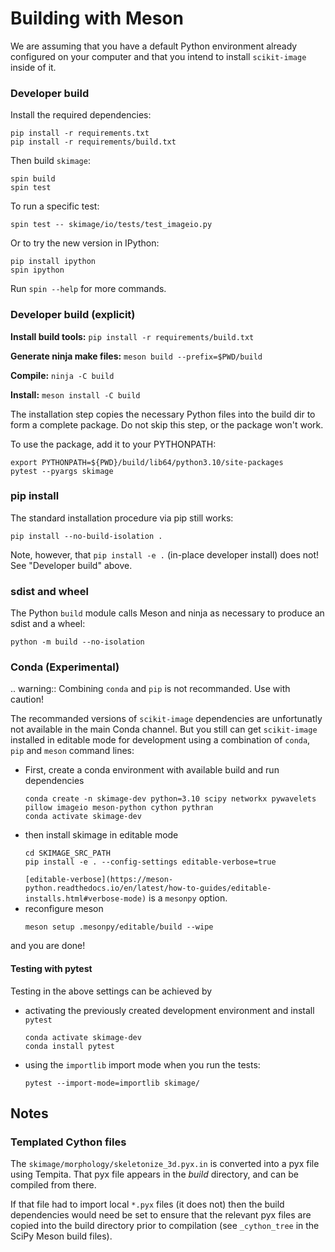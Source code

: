 # Building with Meson

We are assuming that you have a default Python environment already configured on
your computer and that you intend to install `scikit-image` inside of it.

### Developer build

Install the required dependencies:

```
pip install -r requirements.txt
pip install -r requirements/build.txt
```

Then build `skimage`:

```
spin build
spin test
```

To run a specific test:

```
spin test -- skimage/io/tests/test_imageio.py
```

Or to try the new version in IPython:

```
pip install ipython
spin ipython
```

Run `spin --help` for more commands.

### Developer build (explicit)

**Install build tools:** `pip install -r requirements/build.txt`

**Generate ninja make files:** `meson build --prefix=$PWD/build`

**Compile:** `ninja -C build`

**Install:** `meson install -C build`

The installation step copies the necessary Python files into the build dir to form a
complete package.
Do not skip this step, or the package won't work.

To use the package, add it to your PYTHONPATH:

```
export PYTHONPATH=${PWD}/build/lib64/python3.10/site-packages
pytest --pyargs skimage
```

### pip install

The standard installation procedure via pip still works:

```
pip install --no-build-isolation .
```

Note, however, that `pip install -e .` (in-place developer install) does not!
See "Developer build" above.

### sdist and wheel

The Python `build` module calls Meson and ninja as necessary to
produce an sdist and a wheel:

```
python -m build --no-isolation
```

### Conda (Experimental)

.. warning::
   Combining `conda` and `pip` is not recommanded. Use with caution!

The recommanded versions of `scikit-image` dependencies are
unfortunatly not available in the main Conda channel. But you still
can get `scikit-image` installed in editable mode for development
using a combination of `conda`, `pip` and `meson` command lines:

- First, create a conda environment with available build and run dependencies
  ```
  conda create -n skimage-dev python=3.10 scipy networkx pywavelets pillow imageio meson-python cython pythran
  conda activate skimage-dev
  ```
- then install skimage in editable mode
  ```
  cd SKIMAGE_SRC_PATH
  pip install -e . --config-settings editable-verbose=true
  ```
  `[editable-verbose](https://meson-python.readthedocs.io/en/latest/how-to-guides/editable-installs.html#verbose-mode)` is a `mesonpy` option. 
- reconfigure meson
  ```
  meson setup .mesonpy/editable/build --wipe
  ```

and you are done!

#### Testing with pytest

Testing in the above settings can be achieved by

- activating the previously created development environment and install `pytest`
  ```
  conda activate skimage-dev
  conda install pytest
  ```
- using the `importlib` import mode when you run the tests:
  ```
  pytest --import-mode=importlib skimage/
  ```

## Notes

### Templated Cython files

The `skimage/morphology/skeletonize_3d.pyx.in` is converted into a pyx
file using Tempita. That pyx file appears in the _build_
directory, and can be compiled from there.

If that file had to import local `*.pyx` files (it does not) then the
build dependencies would need be set to ensure that the relevant pyx
files are copied into the build directory prior to compilation (see
`_cython_tree` in the SciPy Meson build files).
